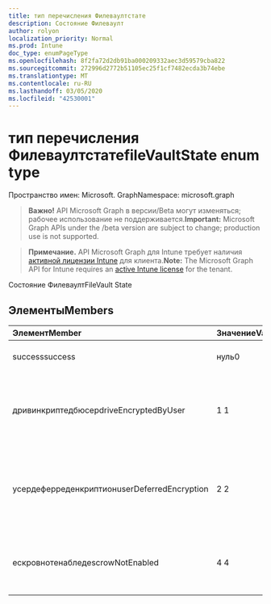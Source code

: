 ```yaml
---
title: тип перечисления Филеваултстате
description: Состояние Филеваулт
author: rolyon
localization_priority: Normal
ms.prod: Intune
doc_type: enumPageType
ms.openlocfilehash: 8f2fa72d2db91ba000209332aec3d59579cba822
ms.sourcegitcommit: 272996d2772b51105ec25f1cf7482ecda3b74ebe
ms.translationtype: MT
ms.contentlocale: ru-RU
ms.lasthandoff: 03/05/2020
ms.locfileid: "42530001"
---
```

# <a name="filevaultstate-enum-type"></a><span data-ttu-id="a3853-103">тип перечисления Филеваултстате</span><span class="sxs-lookup"><span data-stu-id="a3853-103">fileVaultState enum type</span></span>

<span data-ttu-id="a3853-104">Пространство имен: Microsoft. Graph</span><span class="sxs-lookup"><span data-stu-id="a3853-104">Namespace: microsoft.graph</span></span>

> <span data-ttu-id="a3853-105">**Важно!** API Microsoft Graph в версии/Beta могут изменяться; рабочее использование не поддерживается.</span><span class="sxs-lookup"><span data-stu-id="a3853-105">**Important:** Microsoft Graph APIs under the /beta version are subject to change; production use is not supported.</span></span>

> <span data-ttu-id="a3853-106">**Примечание.** API Microsoft Graph для Intune требует наличия [активной лицензии Intune](https://go.microsoft.com/fwlink/?linkid=839381) для клиента.</span><span class="sxs-lookup"><span data-stu-id="a3853-106">**Note:** The Microsoft Graph API for Intune requires an [active Intune license](https://go.microsoft.com/fwlink/?linkid=839381) for the tenant.</span></span>

<span data-ttu-id="a3853-107">Состояние Филеваулт</span><span class="sxs-lookup"><span data-stu-id="a3853-107">FileVault State</span></span>

## <a name="members"></a><span data-ttu-id="a3853-108">Элементы</span><span class="sxs-lookup"><span data-stu-id="a3853-108">Members</span></span>
|<span data-ttu-id="a3853-109">Элемент</span><span class="sxs-lookup"><span data-stu-id="a3853-109">Member</span></span>|<span data-ttu-id="a3853-110">Значение</span><span class="sxs-lookup"><span data-stu-id="a3853-110">Value</span></span>|<span data-ttu-id="a3853-111">Описание</span><span class="sxs-lookup"><span data-stu-id="a3853-111">Description</span></span>|
|:---|:---|:---|
|<span data-ttu-id="a3853-112">success</span><span class="sxs-lookup"><span data-stu-id="a3853-112">success</span></span>|<span data-ttu-id="a3853-113">нуль</span><span class="sxs-lookup"><span data-stu-id="a3853-113">0</span></span>|<span data-ttu-id="a3853-114">Успешное состояние Филеваулт</span><span class="sxs-lookup"><span data-stu-id="a3853-114">FileVault State Success</span></span>|
|<span data-ttu-id="a3853-115">дривинкриптедбюсер</span><span class="sxs-lookup"><span data-stu-id="a3853-115">driveEncryptedByUser</span></span>|<span data-ttu-id="a3853-116">1 </span><span class="sxs-lookup"><span data-stu-id="a3853-116">1</span></span>|<span data-ttu-id="a3853-117">Филеваулт был включен пользователем и не управляется политикой</span><span class="sxs-lookup"><span data-stu-id="a3853-117">FileVault has been enabled by user and is not being managed by policy</span></span>|
|<span data-ttu-id="a3853-118">усердеферреденкриптион</span><span class="sxs-lookup"><span data-stu-id="a3853-118">userDeferredEncryption</span></span>|<span data-ttu-id="a3853-119">2 </span><span class="sxs-lookup"><span data-stu-id="a3853-119">2</span></span>|<span data-ttu-id="a3853-120">Политика Филеваулт успешно установлена, но пользователь не начал шифрование</span><span class="sxs-lookup"><span data-stu-id="a3853-120">FileVault policy is successfully installed but user has not started encryption</span></span>|
|<span data-ttu-id="a3853-121">ескровнотенаблед</span><span class="sxs-lookup"><span data-stu-id="a3853-121">escrowNotEnabled</span></span>|<span data-ttu-id="a3853-122">4 </span><span class="sxs-lookup"><span data-stu-id="a3853-122">4</span></span>|<span data-ttu-id="a3853-123">Филеваулт не включен параметр "депонирование ключей восстановления"</span><span class="sxs-lookup"><span data-stu-id="a3853-123">FileVault recovery key escrow is not enabled</span></span>|



